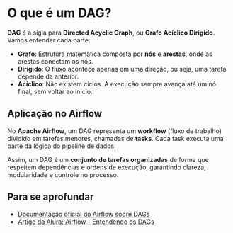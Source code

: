 # O que é um DAG?

**DAG** é a sigla para **Directed Acyclic Graph**, ou **Grafo Acíclico Dirigido**. Vamos entender cada parte:

- **Grafo**: Estrutura matemática composta por **nós** e **arestas**, onde as arestas conectam os nós.
- **Dirigido**: O fluxo acontece apenas em uma direção, ou seja, uma tarefa depende da anterior.
- **Acíclico**: Não existem ciclos. A execução sempre avança até um nó final, sem voltar ao início.

## Aplicação no Airflow

No **Apache Airflow**, um DAG representa um **workflow** (fluxo de trabalho) dividido em tarefas menores, chamadas de **tasks**. Cada task executa uma parte da lógica do pipeline de dados.

Assim, um DAG é um **conjunto de tarefas organizadas** de forma que respeitem dependências e ordens de execução, garantindo clareza, modularidade e controle no processo.

## Para se aprofundar

- [Documentação oficial do Airflow sobre DAGs](https://airflow.apache.org/docs/apache-airflow/1.10.12/concepts.html#dags)
- [Artigo da Alura: Airflow - Entendendo os DAGs](https://www.alura.com.br/artigos/airflow-entendendo-dags)

